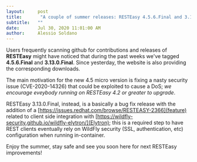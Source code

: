 ```yaml
---
layout:     post
title:       "A couple of summer releases: RESTEasy 4.5.6.Final and 3.13.0.Final"
subtitle:   ""
date:       Jul 30, 2020 11:01:00 AM
author:     Alessio Soldano
---
```

Users frequently scanning github for contributions and releases of **RESTEasy** might have noticed that during the past weeks we've tagged **4.5.6.Final** and **3.13.0.Final**.
Since yesterday, the website is also providing the corresponding downloads.

The main motivation for the new 4.5 micro version is fixing a nasty security issue (CVE-2020-14326) that could be exploited to cause a DoS; _we encourage eveybody running on RESTEasy 4.2 or greater to upgrade_.

RESTEasy 3.13.0.Final, instead, is a basically a bug fix release with the addition of a [https://issues.redhat.com/browse/RESTEASY-2366](feature) related to client side integration with [https://wildfly-security.github.io/wildfly-elytron/](Elytron); this is a required step to have REST clients eventually rely on WildFly security (SSL, authentication, etc) configuration when running in-container.

Enjoy the summer, stay safe and see you soon here for next RESTEasy improvements!





                    




                    

                    


                
